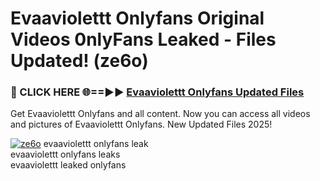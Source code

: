# Evaaviolettt Onlyfans Original Videos 0nlyFans Leaked - Files Updated! (ze6o)

<h3>🔴 CLICK HERE 🌐==►► <a href="https://tinyurl.com/2jnfzry5" rel="nofollow">Evaaviolettt Onlyfans Updated Files</a></h3>

Get Evaaviolettt Onlyfans and all content. Now you can access all videos and pictures of Evaaviolettt Onlyfans. New Updated Files 2025!

[![ze6o](https://i.imgur.com/GyGTBgg.gif)](https://tinyurl.com/2jnfzry5)
evaaviolettt onlyfans leak<br>
evaaviolettt onlyfans leaks<br>
evaaviolettt leaked onlyfans